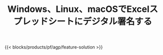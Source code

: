 ﻿---
title: Windows、Linux、macOSでExcelスプレッドシートにデジタル署名する 
weight: 7730
url: /ja/signature
description: XLS、XLSX、ODSファイルの画像とテキストの署名を管理するための無料のアプリとAPI
---
{{< blocks/products/pf/agp/feature-solution >}} 

